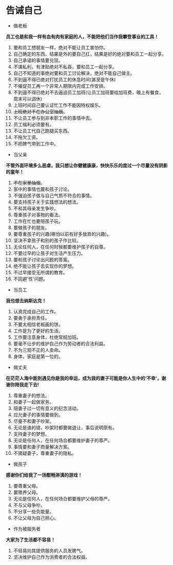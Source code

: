 # 告诫自己

- 做老板

**员工也是和我一样有血有肉有家庭的人，不能把他们当作我攀登事业的工具！**

1. 要和员工想朋友一样，绝对不能让员工害怕你。
2. 自己确定的东西，结果是外的要自己扛，结果是好的绝对要和员工一起分享。
3. 自己承诺的事情要兑现。
4. 不谋私利，有津贴绝对不私吞，要和员工一起分享。
5. 自己不知道的事绝对要和员工讨论解决，绝对不能自己做主。
6. 不到逼不得已绝对打扰员工的休息时间(甚至是午休)
7. 不催促员工再一个非常人期限内完成工作安排。
8. 不到逼不得已绝对不去逼迫员工加班(让员工加班要给加班费，晚上有餐食，周末可以调休)
9. 上班时间自己要认证忙工作不能因特权娱乐。
10. ~~上班绝对不在办公室抽烟~~。
11. 不让员工参与到非本职工作的事情中去。
12. 员工福利必须要有。
13. 不让员工代自己跑腿买东西。
14. 不拖欠工资。
15. 不把脾气带到工作中。


- 当父亲

**不管外面环境多么恶虐，我只想让你健健康康，快快乐乐的度过一个尽量没有阴影的童年！**

1. ~~不在家里抽烟~~。
2. 家中的事情也要和孩子讨论。
3. 不强迫孩子做与自己气质不符合的事情。
4. 要支持孩子关于实践想法的想法。
5. 不和其母亲发生争吵。
6. 尊重孩子对事物的看法。
7. 工作在忙也要陪孩子玩。
8. 要做孩子的朋友。
9. 要尊重孩子的兴趣(哪怕以前有好多放弃的兴趣)。
10. 坚决不拿孩子和别的孩子作比较。
11. 无论任何人，在任何时候都要维护孩子的自尊。
12. 不要过早的让孩子对生活产生压力。
13. 要和孩子讨论出问题的答案。
14. 绝不能让孩子去实现你的梦想。
15. 不过早接受无所谓的教育。
16. 不回避'性'问题。

- 当员工

**我也想去纳斯达克！**

1. 认真完成自己的工作。
2. 要勇于承担责任。
3. 不要太相信老板画的饼。
4. 工作是为了更好的生活。
5. 工作要注意身体，杜绝常规加班。
6. 要毫不让步的维护自己作为劳动者的合法利益。
7. 不为三观不正的人卖命。
8. 身体，家庭是第一位的。

- 做丈夫

**在茫茫人海中能到遇见你是我的幸运，成为我的妻子可能是你人生中的‘不幸’，谢谢你陪我走下去!**

1. 尊重妻子的想法。
2. 和妻子一起做家务。
3. 陪妻子过一切有意义的纪念活动。
4. 应允妻子的事情要做到。
5. 尽量不和妻子吵架。
6. 无论是谁的错，吵架时都要做退让，事后说明原有。
7. 支持妻子的梦想。
8. 无论是任何人，在任何场合都要维护妻子的尊严。
9. 事情要和妻子商量解决方案。
10. 不猜疑妻子，尊重妻子的隐私。

- 做孩子

**感谢你们给我了一场酣畅淋漓的游戏！**

1. 要尊重父母。
2. 要赡养父母。
3. 无论是任何人，在任何场合都要维护父母的尊严。
4. 不与父母争吵。
5. 不分享一些负能量。
6. 不让父母为自己担心。

- 作为被服务者

**大家为了生活都不容易！**

1. 不轻易向其提供服务的人员发脾气。
2. 坚决维护自己作为消费者的合法权益。

